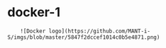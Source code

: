 # docker-1

        ![Docker logo](https://github.com/MANT-i-S/imgs/blob/master/5847f2dccef1014c0b5e4871.png)
